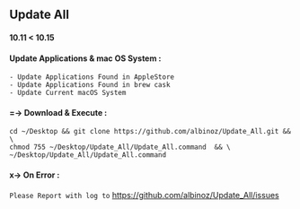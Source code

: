 
## Update All
#### 10.11 < 10.15

#### Update Applications & mac OS System :
```
- Update Applications Found in AppleStore
- Update Applications Found in brew cask
- Update Current macOS System
```

#### =-> Download & Execute :
```
cd ~/Desktop && git clone https://github.com/albinoz/Update_All.git && \
chmod 755 ~/Desktop/Update_All/Update_All.command  && \
~/Desktop/Update_All/Update_All.command
```

#### x-> On Error :
`Please Report with log to`
https://github.com/albinoz/Update_All/issues
